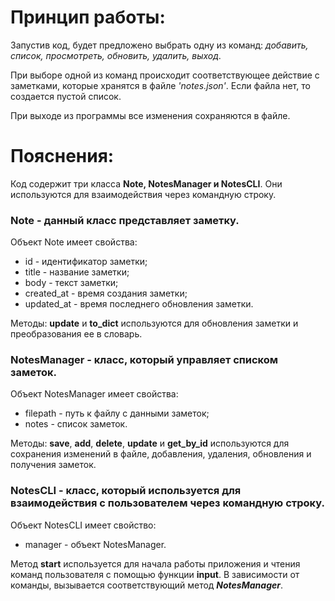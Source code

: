 # Принцип работы: 
Запустив код, будет предложено выбрать одну из команд: *добавить, список, просмотреть, обновить, удалить, выход*.

При выборе одной из команд происходит соответствующее действие с заметками, которые хранятся в файле *'notes.json'*. Если файла нет, то создается пустой список.

При выходе из программы все изменения сохраняются в файле.


# Пояснения:
Код содержит три класса **Note, NotesManager и NotesCLI**.
Они используются для взаимодействия через командную строку.

### Note - данный класс представляет заметку.
Объект Note имеет свойства:
* id - идентификатор заметки;
* title - название заметки;
* body - текст заметки;
* created_at - время создания заметки;
* updated_at - время последнего обновления заметки.

Методы: **update** и **to_dict** используются для обновления заметки и преобразования ее в словарь.

### NotesManager - класс, который управляет списком заметок.
Объект NotesManager имеет свойства:
* filepath - путь к файлу с данными заметок;
* notes - список заметок.

Методы: **save**, **add**, **delete**, **update** и **get_by_id** используются для сохранения изменений в файле, добавления, удаления, обновления и получения заметок.

### NotesCLI - класс, который используется для взаимодействия с пользователем через командную строку.
Объект NotesCLI имеет свойство:
* manager - объект NotesManager.

Метод **start** используется для начала работы приложения и чтения команд пользователя с помощью функции **input**.
В зависимости от команды, вызывается соответствующий метод ***NotesManager***.
